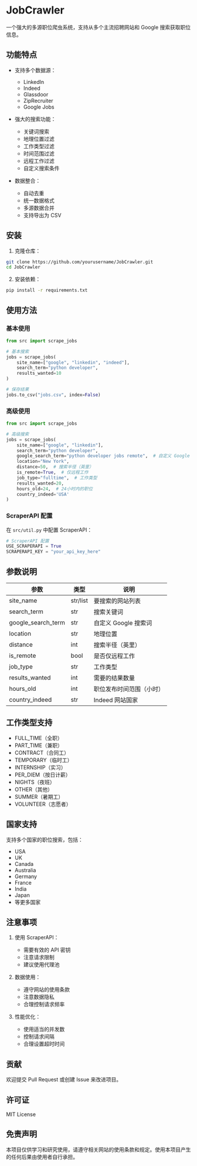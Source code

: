 # JobCrawler

一个强大的多源职位爬虫系统，支持从多个主流招聘网站和 Google 搜索获取职位信息。

## 功能特点

- 支持多个数据源：
  - LinkedIn
  - Indeed
  - Glassdoor
  - ZipRecruiter
  - Google Jobs


- 强大的搜索功能：
  - 关键词搜索
  - 地理位置过滤
  - 工作类型过滤
  - 时间范围过滤
  - 远程工作过滤
  - 自定义搜索条件

- 数据整合：
  - 自动去重
  - 统一数据格式
  - 多源数据合并
  - 支持导出为 CSV

## 安装

1. 克隆仓库：
```bash
git clone https://github.com/yourusername/JobCrawler.git
cd JobCrawler
```

2. 安装依赖：
```bash
pip install -r requirements.txt
```

## 使用方法

### 基本使用

```python
from src import scrape_jobs

# 基本搜索
jobs = scrape_jobs(
    site_name=["google", "linkedin", "indeed"],
    search_term="python developer",
    results_wanted=10
)

# 保存结果
jobs.to_csv("jobs.csv", index=False)
```

### 高级使用

```python
from src import scrape_jobs

# 高级搜索
jobs = scrape_jobs(
    site_name=["google", "linkedin"],
    search_term="python developer",
    google_search_term="python developer jobs remote",  # 自定义 Google 搜索词
    location="New York",
    distance=50,  # 搜索半径（英里）
    is_remote=True,  # 仅远程工作
    job_type="fulltime",  # 工作类型
    results_wanted=20,
    hours_old=24,  # 24小时内的职位
    country_indeed='USA'
)
```

### ScraperAPI 配置

在 `src/util.py` 中配置 ScraperAPI：

```python
# ScraperAPI 配置
USE_SCRAPERAPI = True
SCRAPERAPI_KEY = "your_api_key_here"
```

## 参数说明

| 参数 | 类型 | 说明 |
|------|------|------|
| site_name | str/list | 要搜索的网站列表 |
| search_term | str | 搜索关键词 |
| google_search_term | str | 自定义 Google 搜索词 |
| location | str | 地理位置 |
| distance | int | 搜索半径（英里） |
| is_remote | bool | 是否仅远程工作 |
| job_type | str | 工作类型 |
| results_wanted | int | 需要的结果数量 |
| hours_old | int | 职位发布时间范围（小时） |
| country_indeed | str | Indeed 网站国家 |

## 工作类型支持

- FULL_TIME（全职）
- PART_TIME（兼职）
- CONTRACT（合同工）
- TEMPORARY（临时工）
- INTERNSHIP（实习）
- PER_DIEM（按日计薪）
- NIGHTS（夜班）
- OTHER（其他）
- SUMMER（暑期工）
- VOLUNTEER（志愿者）

## 国家支持

支持多个国家的职位搜索，包括：
- USA
- UK
- Canada
- Australia
- Germany
- France
- India
- Japan
- 等更多国家

## 注意事项

1. 使用 ScraperAPI：
   - 需要有效的 API 密钥
   - 注意请求限制
   - 建议使用代理池

2. 数据使用：
   - 遵守网站的使用条款
   - 注意数据隐私
   - 合理控制请求频率

3. 性能优化：
   - 使用适当的并发数
   - 控制请求间隔
   - 合理设置超时时间

## 贡献

欢迎提交 Pull Request 或创建 Issue 来改进项目。

## 许可证

MIT License

## 免责声明

本项目仅供学习和研究使用，请遵守相关网站的使用条款和规定。使用本项目产生的任何后果由使用者自行承担。
